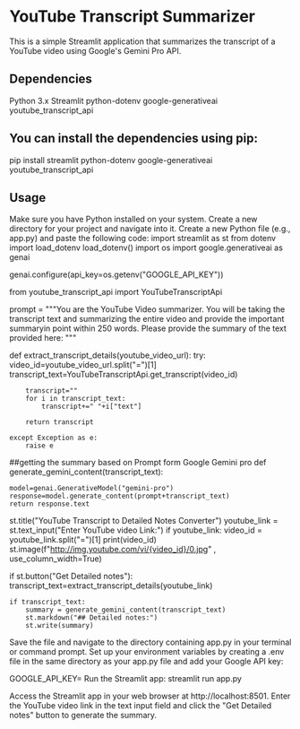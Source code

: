 # YouTube Transcript Summarizer
This is a simple Streamlit application that summarizes the transcript of a YouTube video using Google's Gemini Pro API.

## Dependencies
Python 3.x
Streamlit
python-dotenv
google-generativeai
youtube_transcript_api
## You can install the dependencies using pip:

pip install streamlit python-dotenv google-generativeai youtube_transcript_api

## Usage
Make sure you have Python installed on your system.
Create a new directory for your project and navigate into it.
Create a new Python file (e.g., app.py) and paste the following code:
import streamlit as st
from dotenv import load_dotenv
load_dotenv()
import os
import google.generativeai as genai

genai.configure(api_key=os.getenv("GOOGLE_API_KEY"))

from youtube_transcript_api import YouTubeTranscriptApi

prompt = """You are the YouTube Video summarizer. You will be taking the transcript text and summarizing the entire video and provide the important summaryin point within 250 words. Please provide the summary of the text provided here: """

def extract_transcript_details(youtube_video_url):
    try:
        video_id=youtube_video_url.split("=")[1]
        transcript_text=YouTubeTranscriptApi.get_transcript(video_id)

        transcript=""
        for i in transcript_text:
            transcript+=" "+i["text"]

        return transcript    

    except Exception as e:
        raise e    
    
##getting the summary based on Prompt form Google Gemini pro
def generate_gemini_content(transcript_text):
    
    model=genai.GenerativeModel("gemini-pro")
    response=model.generate_content(prompt+transcript_text)
    return response.text

st.title("YouTube Transcript to Detailed Notes Converter")
youtube_link = st.text_input("Enter YouTube video Link:")
if youtube_link:
    video_id = youtube_link.split("=")[1]
    print(video_id)
    st.image(f"http://img.youtube.com/vi/{video_id}/0.jpg" , use_column_width=True)

if st.button("Get Detailed notes"):
    transcript_text=extract_transcript_details(youtube_link)

    if transcript_text:
        summary = generate_gemini_content(transcript_text)
        st.markdown("## Detailed notes:")
        st.write(summary)
Save the file and navigate to the directory containing app.py in your terminal or command prompt.
Set up your environment variables by creating a .env file in the same directory as your app.py file and add your Google API key:

GOOGLE_API_KEY=<your-api-key>
Run the Streamlit app:
streamlit run app.py

Access the Streamlit app in your web browser at http://localhost:8501.
Enter the YouTube video link in the text input field and click the "Get Detailed notes" button to generate the summary.
